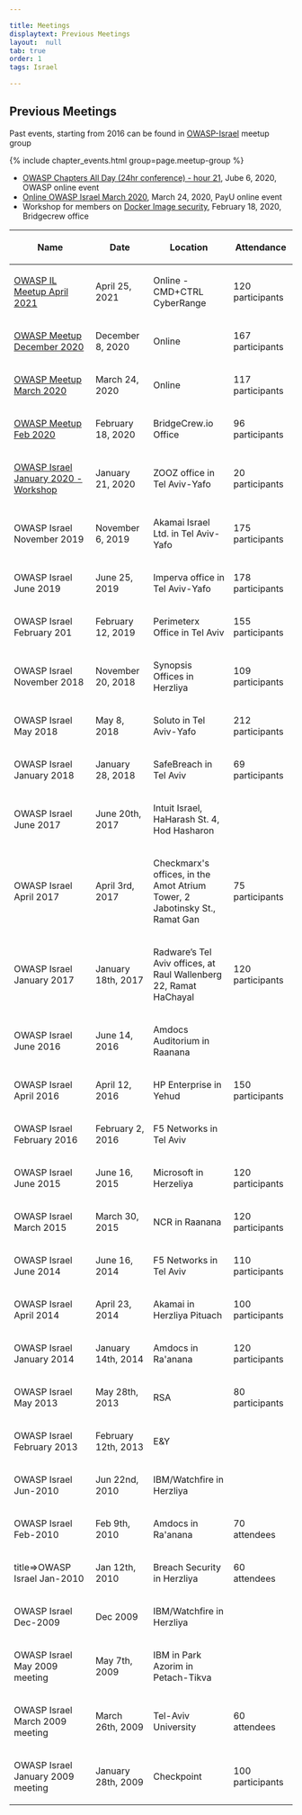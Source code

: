 ```yaml
---

title: Meetings
displaytext: Previous Meetings
layout:  null
tab: true
order: 1
tags: Israel

---
```


## Previous Meetings

Past events, starting from 2016 can be found in <a href="https://www.meetup.com/OWASP-Israel/events/past/">OWASP-Israel</a> meetup group

{% include chapter_events.html group=page.meetup-group %}

* [OWASP Chapters All Day (24hr conference) - hour 21](https://www.youtube.com/watch?v=jZs89NORky4), Jube 6, 2020, OWASP online event
* [Online OWASP Israel March 2020](https://www.meetup.com/OWASP-Israel/events/269501314/), March 24, 2020, PayU online event
* Workshop for members on [Docker Image security](https://www.meetup.com/OWASP-Israel/events/268461033/), February 18, 2020, Bridgecrew office

<table>
  <col width="300">
  <col width="150">
  <col width="250">
  <col width="150">
<thead>
<tr class="header">
<th><p>Name</p></th>
<th><p>Date</p></th>
<th><p>Location</p></th>
<th><p>Attendance</p></th>
</tr>
</thead>
<tbody>
<tr class="even">
<td><p><a href="https://www.meetup.com/OWASP-Israel/events/277502454/">OWASP IL Meetup April 2021</a></p></td>
<td><p>April 25, 2021</p></td>
<td><p>Online - CMD+CTRL CyberRange</p></td>
<td><p>120 participants</p></td>
</tr>
<tr class="odd">
<td><p><a href="https://www.meetup.com/OWASP-Israel/events/274686621/">OWASP Meetup December 2020</a></p></td>
<td><p>December 8, 2020</p></td>
<td><p>Online</p></td>
<td><p>167 participants</p></td>
</tr>
<tr class="even">
<td><p><a href="https://www.meetup.com/OWASP-Israel/events/269501314/">OWASP Meetup March 2020</a></p></td>
<td><p>March 24, 2020</p></td>
<td><p>Online</p></td>
<td><p>117 participants</p></td>
</tr>
<tr class="odd">
<td><p><a href="https://www.meetup.com/OWASP-Israel/events/277502454/">OWASP Meetup Feb 2020</a></p></td>
<td><p>February 18, 2020</p></td>
<td><p>BridgeCrew.io Office</p></td>
<td><p>96 participants</p></td>
</tr>
<tr class="even">
<td><p><a href="https://www.meetup.com/OWASP-Israel/events/267512448/">OWASP Israel January 2020 - Workshop</a></p></td>
<td><p>January 21, 2020</p></td>
<td><p>ZOOZ office in Tel Aviv-Yafo</p></td>
<td><p>20 participants</p></td>
</tr>
<tr class="odd">
<td><p>OWASP Israel November 2019</p></td>
<td><p>November 6, 2019</p></td>
<td><p>Akamai Israel Ltd. in Tel Aviv-Yafo</p></td>
<td><p>175 participants</p></td>
</tr>
<tr class="even">
<td><p>OWASP Israel June 2019</p></td>
<td><p>June 25, 2019</p></td>
<td><p>Imperva office in Tel Aviv-Yafo</p></td>
<td><p>178 participants</p></td>
</tr>
<tr class="odd">
<td><p>OWASP Israel February 201</p></td>
<td><p>February 12, 2019</p></td>
<td><p>Perimeterx Office in Tel Aviv</p></td>
<td><p>155 participants</p></td>
</tr>
<tr class="even">
<td><p>OWASP Israel November 2018</p></td>
<td><p>November 20, 2018</p></td>
<td><p>Synopsis Offices in Herzliya</p></td>
<td><p>109 participants</p></td>
</tr>
<tr class="odd">
<td><p>OWASP Israel May 2018</p></td>
<td><p>May 8, 2018</p></td>
<td><p>Soluto in Tel Aviv-Yafo</p></td>
<td><p>212 participants</p></td>
</tr>
<tr class="even">
<td><p>OWASP Israel January 2018</p></td>
<td><p>January 28, 2018</p></td>
<td><p>SafeBreach in Tel Aviv</p></td>
<td><p>69 participants</p></td>
</tr>
<tr class="odd">
<td><p>OWASP Israel June 2017</p></td>
<td><p>June 20th, 2017</p></td>
<td><p>Intuit Israel, HaHarash St. 4, Hod Hasharon</p></td>
<td></td>
</tr>
<tr class="even">
<td><p>OWASP Israel April 2017</p></td>
<td><p>April 3rd, 2017</p></td>
<td><p>Checkmarx's offices, in the Amot Atrium Tower, 2 Jabotinsky St., Ramat Gan</p></td>
<td><p>75 participants</p></td>
</tr>
<tr class="odd">
<td><p>OWASP Israel January 2017</p></td>
<td><p>January 18th, 2017</p></td>
<td><p>Radware’s Tel Aviv offices, at Raul Wallenberg 22, Ramat HaChayal</p></td>
<td><p>120 participants</p></td>
</tr>
<tr class="even">
<td><p>OWASP Israel June 2016</p></td>
<td><p>June 14, 2016</p></td>
<td><p>Amdocs Auditorium in Raanana</p></td>
<td></td>
</tr>
<tr class="odd">
<td><p>OWASP Israel April 2016</p></td>
<td><p>April 12, 2016</p></td>
<td><p>HP Enterprise in Yehud</p></td>
<td><p>150 participants</p></td>
</tr>
<tr class="even">
<td><p>OWASP Israel February 2016</p></td>
<td><p>February 2, 2016</p></td>
<td><p>F5 Networks in Tel Aviv</p></td>
<td></td>
</tr>
<tr class="odd">
<td><p>OWASP Israel June 2015</p></td>
<td><p>June 16, 2015</p></td>
<td><p>Microsoft in Herzeliya</p></td>
<td><p>120 participants</p></td>
</tr>
<tr class="even">
<td><p>OWASP Israel March 2015</p></td>
<td><p>March 30, 2015</p></td>
<td><p>NCR in Raanana</p></td>
<td><p>120 participants</p></td>
</tr>
<tr class="odd">
<td><p>OWASP Israel June 2014</p></td>
<td><p>June 16, 2014</p></td>
<td><p>F5 Networks in Tel Aviv</p></td>
<td><p>110 participants</p></td>
</tr>
<tr class="even">
<td><p>OWASP Israel April 2014</p></td>
<td><p>April 23, 2014</p></td>
<td><p>Akamai in Herzliya Pituach</p></td>
<td><p>100 participants</p></td>
</tr>
<tr class="odd">
<td><p>OWASP Israel January 2014</p></td>
<td><p>January 14th, 2014</p></td>
<td><p>Amdocs in Ra'anana</p></td>
<td><p>120 participants</p></td>
</tr>
<tr class="even">
<td><p>OWASP Israel May 2013</p></td>
<td><p>May 28th, 2013</p></td>
<td><p>RSA</p></td>
<td><p>80 participants</p></td>
</tr>
<tr class="odd">
<td><p>OWASP Israel February 2013</p></td>
<td><p>February 12th, 2013</p></td>
<td><p>E&amp;Y</p></td>
<td></td>
</tr>
<tr class="odd">
<td><p>OWASP Israel Jun-2010</p></td>
<td><p>Jun 22nd, 2010</p></td>
<td><p>IBM/Watchfire in Herzliya</p></td>
<td></td>
</tr>
<tr class="even">
<td><p>OWASP Israel Feb-2010</p></td>
<td><p>Feb 9th, 2010</p></td>
<td><p>Amdocs in Ra'anana</p></td>
<td><p>70 attendees</p></td>
</tr>
<tr class="odd">
<td><p>title=>OWASP Israel Jan-2010</p></td>
<td><p>Jan 12th, 2010</p></td>
<td><p>Breach Security in Herzliya</p></td>
<td><p>60 attendees</p></td>
</tr>
<tr class="even">
<td><p>OWASP Israel Dec-2009</p></td>
<td><p>Dec 2009</p></td>
<td><p>IBM/Watchfire in Herzliya</p></td>
<td></td>
</tr>
<tr class="odd">
<td><p>OWASP Israel May 2009 meeting</p></td>
<td><p>May 7th, 2009</p></td>
<td><p>IBM in Park Azorim in Petach-Tikva</p></td>
<td></td>
</tr>
<tr class="odd">
<td><p>OWASP Israel March 2009 meeting</p></td>
<td><p>March 26th, 2009</p></td>
<td><p>Tel-Aviv University</p></td>
<td><p>60 attendees</p></td>
</tr>
<tr class="odd">
<td><p>OWASP Israel January 2009 meeting</p></td>
<td><p>January 28th, 2009</p></td>
<td><p>Checkpoint</p></td>
<td><p>100 participants</p></td>
</tr>
</tbody>
</table>

<headertabs></headertabs>
